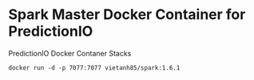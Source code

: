 # Spark Master Docker Container for PredictionIO
PredictionIO Docker Contaner Stacks

`docker run -d -p 7077:7077 vietanh85/spark:1.6.1`
